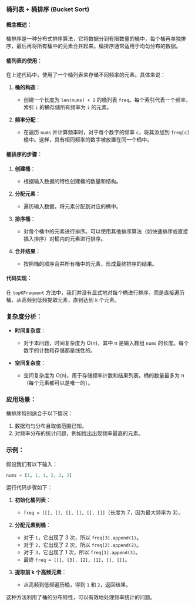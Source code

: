 ### 桶列表 + 桶排序 (Bucket Sort)

#### 概念概述：
桶排序是一种分布式排序算法，它将数据分到有限数量的桶中，每个桶再单独排序，最后再将所有桶中的元素合并起来。桶排序通常适用于均匀分布的数据。

#### 桶列表的使用：
在上述代码中，使用了一个桶列表来存储不同频率的元素。具体来说：

1. **桶的构造**：
   - 创建一个长度为 `len(nums) + 1` 的桶列表 `freq`。每个索引代表一个频率，索引 `i` 的桶存储所有频率为 `i` 的元素。

2. **频率分配**：
   - 在遍历 `nums` 并计算频率时，对于每个数字的频率 `c`，将其添加到 `freq[c]` 桶中。这样，具有相同频率的数字被放置在同一个桶中。

#### 桶排序的步骤：
1. **创建桶**：
   - 根据输入数据的特性创建桶的数量和结构。

2. **分配元素**：
   - 遍历输入数据，将元素分配到对应的桶中。

3. **排序桶**：
   - 对每个桶中的元素进行排序。可以使用其他排序算法（如快速排序或直接插入排序）对桶内的元素进行排序。

4. **合并结果**：
   - 按照桶的顺序合并所有桶中的元素，形成最终排序的结果。

#### 代码实现：
在 `topKFrequent` 方法中，我们并没有显式地对每个桶进行排序，而是直接遍历桶，从高频到低频提取元素，直到达到 `k` 个元素。

### 复杂度分析：

- **时间复杂度**：
  - 对于本问题，时间复杂度为 O(n)，其中 n 是输入数组 `nums` 的长度。每个数字的计数和存储都是线性的。
  
- **空间复杂度**：
  - 空间复杂度为 O(n)，用于存储频率计数和结果列表。桶的数量最多为 n（每个元素都可以是唯一的）。

### 应用场景：
桶排序特别适合于以下情况：
1. 数据均匀分布且取值范围已知。
2. 对频率分布的统计问题，例如找出出现频率最高的元素。

### 示例：
假设我们有以下输入：

```python
nums = [1, 1, 1, 2, 2, 3]
```

运行代码步骤如下：

1. **初始化桶列表**：
   - `freq = [[], [], [], [], [], []]`（长度为 7，因为最大频率为 3）。

2. **分配元素到桶**：
   - 对于 `1`，它出现了 3 次，所以 `freq[3].append(1)`。
   - 对于 `2`，它出现了 2 次，所以 `freq[2].append(2)`。
   - 对于 `3`，它出现了 1 次，所以 `freq[1].append(3)`。
   - 最终 `freq = [[], [3], [2], [1], [], []]`。

3. **提取前 k 个高频元素**：
   - 从高频到低频遍历桶，得到 `1` 和 `2`，返回结果。

这种方法利用了桶的分布特性，可以有效地处理频率统计的问题。